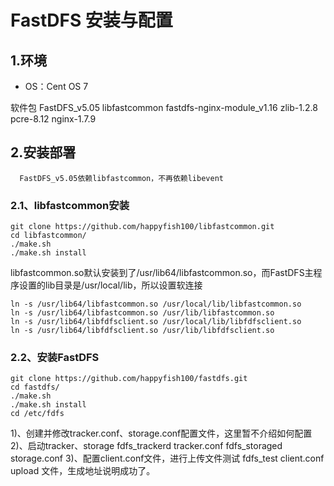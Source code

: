 # FastDFS 安装与配置


## 1.环境

- OS：Cent OS 7

软件包
  FastDFS_v5.05
  libfastcommon
  fastdfs-nginx-module_v1.16
  zlib-1.2.8
  pcre-8.12
  nginx-1.7.9


## 2.安装部署
      FastDFS_v5.05依赖libfastcommon，不再依赖libevent
### 2.1、libfastcommon安装
```
git clone https://github.com/happyfish100/libfastcommon.git
cd libfastcommon/
./make.sh
./make.sh install
```    
libfastcommon.so默认安装到了/usr/lib64/libfastcommon.so，而FastDFS主程序设置的lib目录是/usr/local/lib，所以设置软连接
```
ln -s /usr/lib64/libfastcommon.so /usr/local/lib/libfastcommon.so
ln -s /usr/lib64/libfastcommon.so /usr/lib/libfastcommon.so
ln -s /usr/lib64/libfdfsclient.so /usr/local/lib/libfdfsclient.so
ln -s /usr/lib64/libfdfsclient.so /usr/lib/libfdfsclient.so
```


### 2.2、安装FastDFS

```
git clone https://github.com/happyfish100/fastdfs.git
cd fastdfs/
./make.sh
./make.sh install
cd /etc/fdfs
```
1)、创建并修改tracker.conf、storage.conf配置文件，这里暂不介绍如何配置
2)、启动tracker、storage
fdfs_trackerd tracker.conf
fdfs_storaged storage.conf
3)、配置client.conf文件，进行上传文件测试
fdfs_test client.conf upload 文件，生成地址说明成功了。
